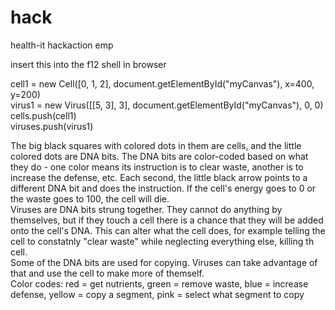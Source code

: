 # hack
health-it hackaction emp

insert this into the f12 shell in browser

cell1 = new Cell([0, 1, 2], document.getElementById("myCanvas"), x=400, y=200)  
virus1 = new Virus([[5, 3], 3], document.getElementById("myCanvas"), 0, 0)  
cells.push(cell1)  
viruses.push(virus1)  

The big black squares with colored dots in them are cells, and the little colored dots are DNA bits. The DNA bits are color-coded based on what they do - one color means its instruction is to clear waste, another is to increase the defense, etc. Each second, the little black arrow points to a different DNA bit and does the instruction. If the cell's energy goes to 0 or the waste goes to 100, the cell will die.  
Viruses are DNA bits strung together. They cannot do anything by themselves, but if they touch a cell there is a chance that they will be added onto the cell's DNA. This can alter what the cell does, for example telling the cell to constatnly "clear waste" while neglecting everything else, killing th cell.  
Some of the DNA bits are used for copying. Viruses can take advantage of that and use the cell to make more of themself.  
Color codes: red = get nutrients, green = remove waste, blue = increase defense, yellow = copy a segment, pink = select what segment to copy
